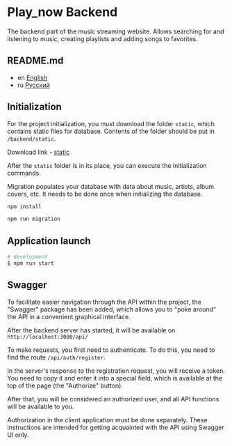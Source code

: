 # Play_now Backend

The backend part of the music streaming website. Allows searching for and
listening to music, creating playlists and adding songs to favorites.

## README.md

* en [English](README.md)
* ru [Русский](readme/README.ru.md)

## Initialization

For the project initialization, you must download the folder `static`, which
contains static files for database. Contents of the folder should be put in
`/backend/static`.

Download link -
[static](https://drive.google.com/drive/folders/1XM5FBm_3k-J4NVaOWumO7-rqiXJtwX92?usp=sharing)

After the `static` folder is in its place, you can execute the initialization
commands.

Migration populates your database with data about music, artists,
album covers, etc. It needs to be done once when
initializing the database.

```bash
npm install

npm run migration
```

## Application launch

```bash
# development
$ npm run start
```

## Swagger

To facilitate easier navigation through the API within the project,
the "Swagger" package has been added, which allows you to "poke around"
the API in a convenient graphical interface.

After the backend server has started, it will be available on
`http://localhost:3000/api/`

To make requests, you first need to authenticate. To do this, you need
to find the route `/api/auth/register`.

In the server's response to the registration request, you will receive
a token. You need to copy it and enter it into a special field, which
is available at the top of the page (the "Authorize" button).

After that, you will be considered an authorized user, and all API
functions will be available to you.

Authorization in the client application must be done separately.
These instructions are intended for getting acquainted with the API using
Swagger UI only.
